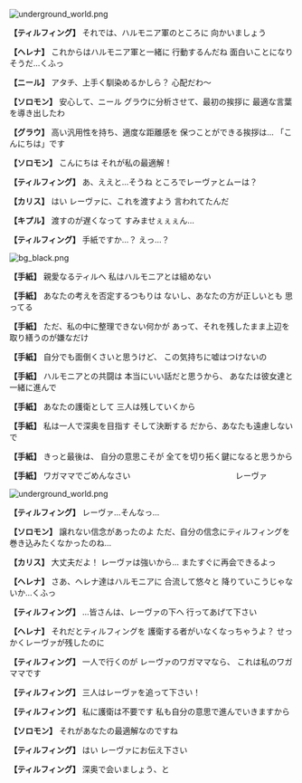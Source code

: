 
![underground_world.png](../images/backgrounds/underground_world.png)

**【ティルフィング】**
それでは、ハルモニア軍のところに
向かいましょう

**【ヘレナ】**
これからはハルモニア軍と一緒に
行動するんだね
面白いことになりそうだ…くふっ

**【ニール】**
アタチ、上手く馴染めるかしら？
心配だわ～

**【ソロモン】**
安心して、ニール
グラウに分析させて、最初の挨拶に
最適な言葉を導き出したわ

**【グラウ】**
高い汎用性を持ち、適度な距離感を
保つことができる挨拶は…
「こんにちは」です

**【ソロモン】**
こんにちは
それが私の最適解！

**【ティルフィング】**
あ、ええと…そうね
ところでレーヴァとムーは？

**【カリス】**
はい
レーヴァに、これを渡すよう
言われてたんだ

**【キプル】**
渡すのが遅くなって
すみませぇぇぇん…

**【ティルフィング】**
手紙ですか…？
えっ…？

![bg_black.png](../images/backgrounds/bg_black.png)

**【手紙】**
親愛なるティルへ
私はハルモニアとは組めない

**【手紙】**
あなたの考えを否定するつもりは
ないし、あなたの方が正しいとも
思ってる

**【手紙】**
ただ、私の中に整理できない何かが
あって、それを残したまま上辺を
取り繕うのが嫌なだけ

**【手紙】**
自分でも面倒くさいと思うけど、
この気持ちに嘘はつけないの

**【手紙】**
ハルモニアとの共闘は
本当にいい話だと思うから、
あなたは彼女達と一緒に進んで

**【手紙】**
あなたの護衛として
三人は残していくから

**【手紙】**
私は一人で深奥を目指す
そして決断する
だから、あなたも遠慮しないで

**【手紙】**
きっと最後は、
自分の意思こそが
全てを切り拓く鍵になると思うから

**【手紙】**
ワガママでごめんなさい
　　　　　　　　　　　　　レーヴァ

![underground_world.png](../images/backgrounds/underground_world.png)

**【ティルフィング】**
レーヴァ…そんなっ…

**【ソロモン】**
譲れない信念があったのよ
ただ、自分の信念にティルフィングを
巻き込みたくなかったのね…

**【カリス】**
大丈夫だよ！
レーヴァは強いから…
またすぐに再会できるよっ

**【ヘレナ】**
さあ、ヘレナ達はハルモニアに
合流して悠々と
降りていこうじゃないか…くふっ

**【ティルフィング】**
…皆さんは、レーヴァの下へ
行ってあげて下さい

**【ヘレナ】**
それだとティルフィングを
護衛する者がいなくなっちゃうよ？
せっかくレーヴァが残したのに

**【ティルフィング】**
一人で行くのが
レーヴァのワガママなら、
これは私のワガママです

**【ティルフィング】**
三人はレーヴァを追って下さい！

**【ティルフィング】**
私に護衛は不要です
私も自分の意思で進んでいきますから

**【ソロモン】**
それがあなたの最適解なのですね

**【ティルフィング】**
はい
レーヴァにお伝え下さい

**【ティルフィング】**
深奥で会いましょう、と
